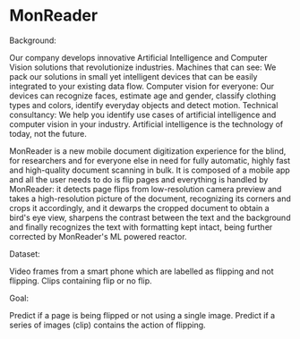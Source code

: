 # MonReader
Background:

Our company develops innovative Artificial Intelligence and Computer Vision solutions that revolutionize industries. 
Machines that can see: We pack our solutions in small yet intelligent devices that can be easily integrated to your existing data flow. 
Computer vision for everyone: Our devices can recognize faces, estimate age and gender, classify clothing types and colors, identify everyday objects and detect motion.
Technical consultancy: We help you identify use cases of artificial intelligence and computer vision in your industry. Artificial intelligence is the technology of today, not the future.

MonReader is a new mobile document digitization experience for the blind, for researchers and for everyone else in need for fully automatic, highly fast and high-quality document scanning in bulk.
It is composed of a mobile app and all the user needs to do is flip pages and everything is handled by MonReader: it detects page flips from low-resolution camera preview and takes a high-resolution 
picture of the document, recognizing its corners and crops it accordingly, and it dewarps the cropped document to obtain a bird's eye view, sharpens the contrast between the text and the background 
and finally recognizes the text with formatting kept intact, being further corrected by MonReader's ML powered reactor.

Dataset:

Video frames from a smart phone which are labelled as flipping and not flipping.
Clips containing flip or no flip.

Goal:

Predict if a page is being flipped or not using a single image. Predict if a series of images (clip) contains the action of flipping.
